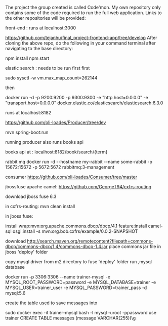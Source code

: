 The project the group created is called Code'mon.
My own repository only contains some of the code required to run the full web application.
Links to the other repositories will be provided:


front-end :
runs at localhost:3000

https://github.com/tejanhu/final_project-frontend-app/tree/develop
After cloning the above repo, do the following in your command terminal after navigating to the base directory:

  npm install
  npm start

elastic search :
needs to be run first first

  sudo sysctl -w vm.max_map_count=262144

then

 docker run -d -p 9200:9200 -p 9300:9300 -e "http.host=0.0.0.0" -e "transport.host=0.0.0.0" docker.elastic.co/elasticsearch/elasticsearch:6.3.0

runs at localhost:8182

https://github.com/oli-loades/Producer/tree/dev

  mvn spring-boot:run

running producer also runs books api

books api at : localhost:8182/book/search/{term}

rabbit mq
  docker run -d --hostname my-rabbit --name some-rabbit -p 15672:15672 -p 5672:5672 rabbitmq:3-management

consumer
https://github.com/oli-loades/Consumer/tree/master

jbossfuse apache camel:
https://github.com/GeorgeT94/cxfrs-routing

download jboss fuse 6.3

in cxfrs-routing:
mvn clean install 

in jboss fuse:

   install wrap:mvn:org.apache.commons.dbcp/dbcp/4.1
   feature:install camel-sql
   osgi:install -s mvn:org.bob.cxfrs/example/0.0.2-SNAPSHOT

download http://search.maven.org/remotecontent?filepath=commons-dbcp/commons-dbcp/1.4/commons-dbcp-1.4.jar place commons jar file in jboss 'deploy' folder

copy mysql driver from m2 directory to fuse 'deploy' folder run ,mysql database

  docker run -p 3306:3306 --name trainer-mysql -e MYSQL_ROOT_PASSWORD=password -e MYSQL_DATABASE=trainer -e MYSQL_USER=trainer_user -e  MYSQL_PASSWORD=trainer_pass -d mysql:5.6

create the table used to save messages into

  sudo docker exec -it trainer-mysql bash -l
  mysql -uroot -ppassword
  use trainer
  CREATE TABLE messages (message VARCHAR(255))\g
